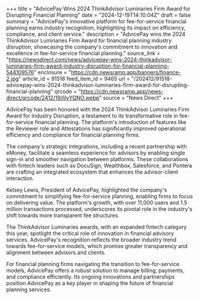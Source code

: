+++
title = "AdvicePay Wins 2024 ThinkAdvisor Luminaries Firm Award for Disrupting Financial Planning"
date = "2024-12-19T14:10:04Z"
draft = false
summary = "AdvicePay's innovative platform for fee-for-service financial planning earns industry recognition, highlighting its impact on efficiency, compliance, and client service."
description = "AdvicePay wins the 2024 ThinkAdvisor Luminaries Firm Award for financial planning industry disruption, showcasing the company's commitment to innovation and excellence in fee-for-service financial planning."
source_link = "https://newsdirect.com/news/advicepay-wins-2024-thinkadvisor-luminaries-firm-award-industry-disruption-for-financial-planning-544109576"
enclosure = "https://cdn.newsramp.app/banners/finance-2.jpg"
article_id = 91518
feed_item_id = 9465
url = "/202412/91518-advicepay-wins-2024-thinkadvisor-luminaries-firm-award-for-disrupting-financial-planning"
qrcode = "https://cdn.newsramp.app/news-direct/qrcode/2412/19/lilyYQNO.webp"
source = "News Direct"
+++

<p>AdvicePay has been honored with the 2024 ThinkAdvisor Luminaries Firm Award for Industry Disruption, a testament to its transformative role in fee-for-service financial planning. The platform's introduction of features like the Reviewer role and Attestations has significantly improved operational efficiency and compliance for financial planning firms.</p><p>The company's strategic integrations, including a recent partnership with eMoney, facilitate a seamless experience for advisors by enabling single sign-in and smoother navigation between platforms. These collaborations with fintech leaders such as DocuSign, Wealthbox, Salesforce, and Pontera are crafting an integrated ecosystem that enhances the advisor-client interaction.</p><p>Kelsey Lewis, President of AdvicePay, highlighted the company's commitment to simplifying fee-for-service planning, enabling firms to focus on delivering value. The platform's growth, with over 11,000 users and 1.5 million transactions processed, underscores its pivotal role in the industry's shift towards more transparent fee structures.</p><p>The ThinkAdvisor Luminaries awards, with an expanded fintech category this year, spotlight the critical role of innovation in financial advisory services. AdvicePay's recognition reflects the broader industry trend towards fee-for-service models, which promise greater transparency and alignment between advisors and clients.</p><p>For financial planning firms navigating the transition to fee-for-service models, AdvicePay offers a robust solution to manage billing, payments, and compliance efficiently. Its ongoing innovations and partnerships position AdvicePay as a key player in shaping the future of financial planning services.</p>
